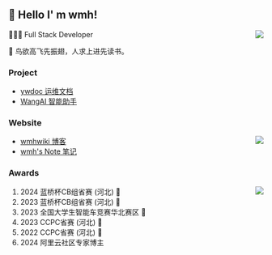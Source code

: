 ##  👋 Hello I' m wmh!

<img align="right" src="https://github-readme-stats.vercel.app/api?username=wmh1024&show_icons=true&icon_color=CE1D2D&text_color=718096&bg_color=ffffff&locale=cn" />

👨🏻‍💻 Full Stack Developer

📝 鸟欲高飞先振翅，人求上进先读书。

### Project

- [ywdoc 运维文档](https://ywdoc.cn)
- [WangAI 智能助手](https://ai.wmhwiki.cn)

### Website

<img align="right" src="https://github-readme-stats.vercel.app/api/top-langs/?username=wmh1024&hide_title=true&hide_border=true&layout=compact&theme=graywhite&locale=cn" />

- [wmhwiki 博客](https://wmhwiki.cn)
- [wmh's Note 笔记](https://note.wmhwiki.cn)

### Awards

<a href="https://afdian.net/a/wmh1024"> 
  <img align="right" src="https://img2.imgtp.com/2024/04/24/TSejIsZz.png" /> 
</a>

1. 2024 蓝桥杯CB组省赛 (河北) 🥇
2. 2023 蓝桥杯CB组省赛 (河北) 🥇
3. 2023 全国大学生智能车竞赛华北赛区 🥈
4. 2023 CCPC省赛 (河北) 🥉
5. 2022 CCPC省赛 (河北) 🥉
6. 2024 阿里云社区专家博主 

